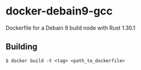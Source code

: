 # docker-debain9-gcc

Dockerfile for a Debain 9 build node with Rust 1.30.1

## Building

    $ docker build -t <tag> <path_to_dockerfile>
